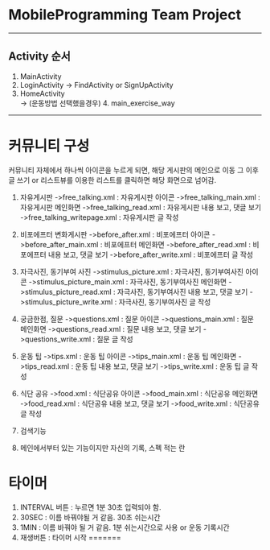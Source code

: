 
# MobileProgramming Team Project
---
## Activity 순서
1. MainActivity
2. LoginActivity -> FindActivity or SignUpActivity
3. HomeActivity\
-> (운동방법 선택했을경우) 4. main_exercise_way
---

# 커뮤니티 구성 
커뮤니티 자체에서 하나씩 아이콘을 누르게 되면, 해당 게시판의 메인으로 이동
그 이후 글 쓰기 or 리스트뷰를 이용한 리스트를 클릭하면 해당 화면으로 넘어감.

1. 자유게시판
    ->free_talking.xml : 자유게시판 아이콘
    ->free_talking_main.xml : 자유게시판 메인화면
    ->free_talking_read.xml : 자유게시판 내용 보고, 댓글 보기
    ->free_talking_writepage.xml : 자유게시판 글 작성

2. 비포에프터 변화게시판
    ->before_after.xml : 비포에프터 아이콘
    ->before_after_main.xml : 비포에프터 메인화면
    ->before_after_read.xml : 비포에프터 내용 보고, 댓글 보기
    ->before_after_write.xml : 비포에프터 글 작성

3. 자극사진, 동기부여 사진 
    ->stimulus_picture.xml : 자극사진, 동기부여사진 아이콘
    ->stimulus_picture_main.xml : 자극사진, 동기부여사진 메인화면
    ->stimulus_picture_read.xml : 자극사진, 동기부여사진 내용 보고, 댓글 보기
    ->stimulus_picture_write.xml : 자극사진, 동기부여사진 글 작성

4. 궁금한점, 질문
    ->questions.xml : 질문 아이콘
    ->questions_main.xml : 질문 메인화면
    ->questions_read.xml : 질문 내용 보고, 댓글 보기
    ->questions_write.xml : 질문 글 작성

5. 운동 팁
    ->tips.xml : 운동 팁 아이콘
    ->tips_main.xml : 운동 팁 메인화면
    ->tips_read.xml : 운동 팁 내용 보고, 댓글 보기
    ->tips_write.xml : 운동 팁 글 작성

6. 식단 공유
    ->food.xml : 식단공유 아이콘
    ->food_main.xml : 식단공유 메인화면
    ->food_read.xml : 식단공유 내용 보고, 댓글 보기
    ->food_write.xml : 식단공유 글 작성

7. 검색기능
8. 메인에서부터 있는 기능이지만 자신의 기록, 스펙 적는 란

# 타이머
1. INTERVAL 버튼 : 누르면 1분 30초 입력되야 함.
2. 30SEC : 이름 바꿔야될 거 같음. 30초 쉬는시간
3. 1MIN : 이름 바꿔야 될 거 같음. 1분 쉬는시간으로 사용 or 운동 기록시간
4. 재생버튼 : 타이머 시작
=======
